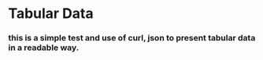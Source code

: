 # Tabular Data
### this is a simple test and use of curl, json to present tabular data in a readable way.